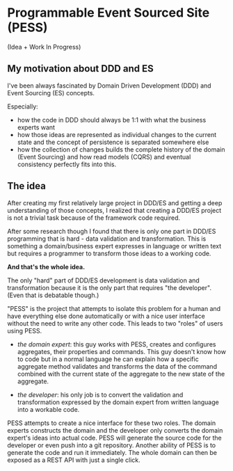 # Programmable Event Sourced Site (PESS)

(Idea + Work In Progress)

## My motivation about DDD and ES

I've been always fascinated by Domain Driven Development (DDD) and Event Sourcing (ES) concepts.

Especially:

- how the code in DDD should always be 1:1 with what the business experts want
- how those ideas are represented as individual changes to the current state and the concept of persistence is separated somewhere else
- how the collection of changes builds the complete history of the domain (Event Sourcing) and how read models (CQRS) and eventual consistency perfectly fits into this.

## The idea

After creating my first relatively large project in DDD/ES and getting a deep understanding of those concepts, I realized that creating a DDD/ES project is not a trivial task 
because of the framework code required.

After some research though I found that there is only one part in DDD/ES programming that is hard - data validation and transformation. This is something a domain/business expert expresses in language or written text but requires a programmer to transform those ideas to a working code.

**And that's the whole idea.**

The only "hard" part of DDD/ES development is data validation and transformation because it is the only part that requires "the developer". (Even that is debatable though.)

"PESS" is the project that attempts to isolate this problem for a human and have everything else done automatically or with a nice user interface without the need to write any other code. This leads to two "roles" of users using PESS.

- *the domain expert*: this guy works with PESS, creates and configures aggregates, their properties and commands. This guy doesn't know how to code but in a normal language he can explain how a specific aggregate method validates and transforms the data of the command combined with the current state of the aggregate to the new state of the aggregate.

- *the developer*: his only job is to convert the validation and transformation expressed by the domain expert from written language into a workable code.

PESS attempts to create a nice interface for these two roles. The domain experts constructs the domain and the developer only converts the domain expert's ideas into actual code. PESS will generate the source code for the developer or even push into a git repository. Another ability of PESS is to generate the code and run it immediately. The whole domain can then be exposed as a REST API with just a single click.
